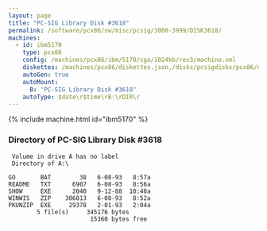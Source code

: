```yaml
---
layout: page
title: "PC-SIG Library Disk #3618"
permalink: /software/pcx86/sw/misc/pcsig/3000-3999/DISK3618/
machines:
  - id: ibm5170
    type: pcx86
    config: /machines/pcx86/ibm/5170/cga/1024kb/rev3/machine.xml
    diskettes: /machines/pcx86/diskettes.json,/disks/pcsigdisks/pcx86/diskettes.json
    autoGen: true
    autoMount:
      B: "PC-SIG Library Disk #3618"
    autoType: $date\r$time\rB:\rDIR\r
---
```


{% include machine.html id="ibm5170" %}

### Directory of PC-SIG Library Disk #3618

     Volume in drive A has no label
     Directory of A:\

    GO       BAT        38   6-08-93   8:57a
    README   TXT      6907   6-08-93   8:56a
    SHOW     EXE      2040   9-12-88  10:48a
    WINWIS   ZIP    306813   6-08-93   8:52a
    PKUNZIP  EXE     29378   2-01-93   2:04a
            5 file(s)     345176 bytes
                           15360 bytes free
